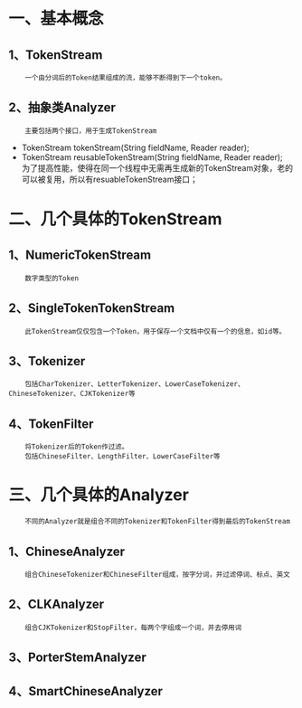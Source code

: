 # 一、基本概念  
## 1、TokenStream
        一个由分词后的Token结果组成的流，能够不断得到下一个token。
## 2、抽象类Analyzer
        主要包括两个接口，用于生成TokenStream
  - TokenStream tokenStream(String fieldName, Reader reader);  
  - TokenStream reusableTokenStream(String fieldName, Reader reader);  
        为了提高性能，使得在同一个线程中无需再生成新的TokenStream对象，老的可以被复用，所以有resuableTokenStream接口；

# 二、几个具体的TokenStream
## 1、NumericTokenStream
        数字类型的Token
## 2、SingleTokenTokenStream
        此TokenStream仅仅包含一个Token，用于保存一个文档中仅有一个的信息，如id等。
## 3、Tokenizer
        包括CharTokenizer、LetterTokenizer、LowerCaseTokenizer、ChineseTokenizer、CJKTokenizer等
## 4、TokenFilter  
        将Tokenizer后的Token作过滤。
        包括ChineseFilter、LengthFilter、LowerCaseFilter等

# 三、几个具体的Analyzer
        不同的Analyzer就是组合不同的Tokenizer和TokenFilter得到最后的TokenStream
## 1、ChineseAnalyzer
        组合ChineseTokenizer和ChineseFilter组成，按字分词，并过滤停词、标点、英文
## 2、CLKAnalyzer
        组合CJKTokenizer和StopFilter，每两个字组成一个词，并去停用词
## 3、PorterStemAnalyzer
## 4、SmartChineseAnalyzer


